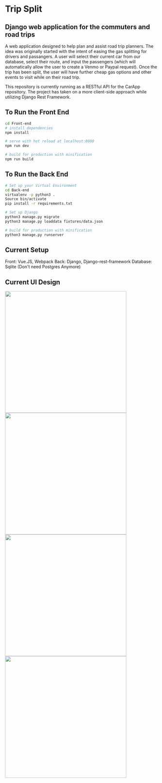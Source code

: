 # Trip Split 
## Django web application for the commuters and road trips 

A web application designed to help plan and assist road trip planners. The idea was originally started with the intent of easing the gas splitting for drivers and passangers. A user will select their current car from our database, select their route, and input the passengers (which will automatically allow the user to create a Venmo or Paypal request). Once the trip has been split, the user will have further cheap gas options and other events to visit while on their road trip. 

This repository is currently running as a RESTful API for the CarApp repository. The project has taken on a more client-side approach while utilizing Django Rest Framework. 

## To Run the Front End
``` bash
cd Front-end
# install dependencies
npm install

# serve with hot reload at localhost:8080
npm run dev

# build for production with minification
npm run build
```

## To Run the Back End
``` bash
# Set up your Virtual Environment
cd Back-end
virtualenv -p python3 .
Source bin/activate
pip install -r requirements.txt

# Set up Django
python3 manage.py migrate
python3 manage.py loaddata fixtures/data.json

# build for production with minification
python3 manage.py runserver
```
## Current Setup
Front: Vue.JS, Webpack
Back: Django, Django-rest-framework
Database: Sqlite (Don't need Postgres Anymore)

## Current UI Design 
<img src="https://github.com/ithunter101/CarAppBackend/blob/master/ui/slide0.jpg" width="400px"> <img src="https://github.com/ithunter101/CarAppBackend/blob/master/ui/Slide1.jpg" width="400px"> <img src="https://github.com/ithunter101/CarAppBackend/blob/master/ui/slide2.jpg" width="400px"> <img src="https://github.com/ithunter101/CarAppBackend/blob/master/ui/slide3.jpg" width="400px">

